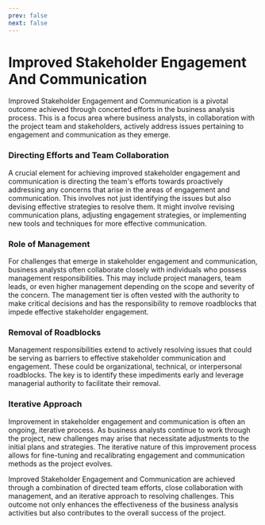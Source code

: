```yaml
---
prev: false
next: false
---
```


# Improved Stakeholder Engagement And Communication

Improved Stakeholder Engagement and Communication is a pivotal outcome achieved through concerted efforts in the business analysis process. This is a focus area where business analysts, in collaboration with the project team and stakeholders, actively address issues pertaining to engagement and communication as they emerge.

### Directing Efforts and Team Collaboration

A crucial element for achieving improved stakeholder engagement and communication is directing the team's efforts towards proactively addressing any concerns that arise in the areas of engagement and communication. This involves not just identifying the issues but also devising effective strategies to resolve them. It might involve revising communication plans, adjusting engagement strategies, or implementing new tools and techniques for more effective communication.

### Role of Management

For challenges that emerge in stakeholder engagement and communication, business analysts often collaborate closely with individuals who possess management responsibilities. This may include project managers, team leads, or even higher management depending on the scope and severity of the concern. The management tier is often vested with the authority to make critical decisions and has the responsibility to remove roadblocks that impede effective stakeholder engagement.

### Removal of Roadblocks

Management responsibilities extend to actively resolving issues that could be serving as barriers to effective stakeholder communication and engagement. These could be organizational, technical, or interpersonal roadblocks. The key is to identify these impediments early and leverage managerial authority to facilitate their removal.

### Iterative Approach

Improvement in stakeholder engagement and communication is often an ongoing, iterative process. As business analysts continue to work through the project, new challenges may arise that necessitate adjustments to the initial plans and strategies. The iterative nature of this improvement process allows for fine-tuning and recalibrating engagement and communication methods as the project evolves.

Improved Stakeholder Engagement and Communication are achieved through a combination of directed team efforts, close collaboration with management, and an iterative approach to resolving challenges. This outcome not only enhances the effectiveness of the business analysis activities but also contributes to the overall success of the project.
